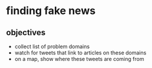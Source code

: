# finding fake news 

## objectives

* collect list of problem domains
* watch for tweets that link to articles on these domains
* on a map, show where these tweets are coming from